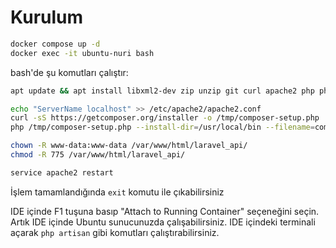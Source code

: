 # Kurulum

```bash
docker compose up -d
docker exec -it ubuntu-nuri bash
```

bash'de şu komutları çalıştır:

```bash
apt update && apt install libxml2-dev zip unzip git curl apache2 php php-cli php-mbstring php-xml php-curl php-mysql php-zip php-intl php-xml sqlite3 php-sqlite3 vim -y

echo "ServerName localhost" >> /etc/apache2/apache2.conf
curl -sS https://getcomposer.org/installer -o /tmp/composer-setup.php
php /tmp/composer-setup.php --install-dir=/usr/local/bin --filename=composer

chown -R www-data:www-data /var/www/html/laravel_api/
chmod -R 775 /var/www/html/laravel_api/

service apache2 restart

```

İşlem tamamlandığında `exit` komutu ile çıkabilirsiniz

IDE içinde F1 tuşuna basıp "Attach to Running Container" seçeneğini seçin.
Artık IDE içinde Ubuntu sunucunuzda çalışabilirsiniz.
IDE içindeki terminali açarak `php artisan` gibi komutları çalıştırabilirsiniz.

